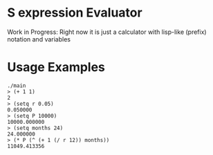 # S expression Evaluator

Work in Progress: Right now it is just a calculator with lisp-like (prefix) notation and variables 

# Usage Examples

```
./main
> (+ 1 1)
2
> (setq r 0.05)
0.050000
> (setq P 10000)
10000.000000
> (setq months 24)
24.000000
> (* P (^ (+ 1 (/ r 12)) months))
11049.413356
```

